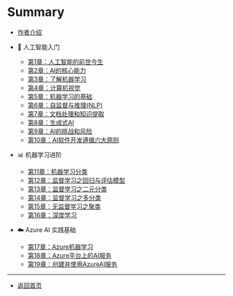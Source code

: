 # Summary

- [作者介绍](README.md)

- 🧠 人工智能入门

  - [第1章：人工智能的前世今生](AI基础/第1章-人工智能的前世今生.md)
  - [第2章：AI的核心能力](AI基础/第2章-AI的核心能力.md)
  - [第3章：了解机器学习](AI基础/第3章-了解机器学习.md)
  - [第4章：计算机视觉](AI基础/第4章-计算机视觉.md)
  - [第5章：机器学习的基础](AI基础/第5章-机器学习的基础.md)
  - [第6章：自监督与推理(NLP)](AI基础/第6章-自监督与推理(NLP).md)
  - [第7章：文档处理和知识提取](AI基础/第7章-文档处理和知识提取.md)
  - [第8章：生成式AI](AI基础/第8章-生成式AI.md)
  - [第9章：AI的挑战和风险](AI基础/第9章-AI的挑战和风险.md)
  - [第10章：AI软件开发遵循六大原则](AI基础/第10章-AI软件开发遵循六大原则.md)

- 📊 机器学习进阶

  - [第11章：机器学习分类](AI基础/第11章-机器学习分类.md)
  - [第12章：监督学习之回归与评估模型](AI基础/第12章-监督学习之回归与评估模型.md)
  - [第13章：监督学习之二元分类](AI基础/第13章-监督学习之二元分类.md)
  - [第14章：监督学习之多分类](AI基础/第14章-监督学习之多分类.md)
  - [第15章：无监督学习之聚类](AI基础/第15章-无监督学习之聚类.md)
  - [第16章：深度学习](AI基础/第16章-深度学习.md)

- ☁️ Azure AI 实践基础

  - [第17章：Azure机器学习](AI基础/第17章-Azure机器学习.md)
  - [第18章：Azure平台上的AI服务](AI基础/第18章-Azure平台上的AI服务.md)
  - [第19章：创建并使用AzureAI服务](AI基础/第19章-创建并使用AzureAI服务.md)

---

- [返回首页](../README.md)
